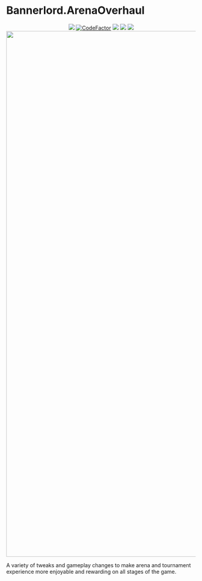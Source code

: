 # Bannerlord.ArenaOverhaul
<p align="center">
        <a href="https://github.com/XAMPPRocky/tokei#tokei-時計"><img src="https://tokei.rs/b1/github/artifixer/Bannerlord.ArenaOverhaul?category=code" /></a>        
        <a href="https://www.codefactor.io/repository/github/artifixer/bannerlord.arenaoverhaul">
        <img src="https://www.codefactor.io/repository/github/artifixer/bannerlord.arenaoverhaul/badge?s=f163b98709f885a36702dbef30f7bbfcd35c3b19" alt="CodeFactor" /></a>
        <a href="https://www.nexusmods.com/mountandblade2bannerlord/mods/3477" alt="Nexus Arena Overhaul">
        <img src="https://img.shields.io/badge/Nexus-Arena%20Overhaul-yellow.svg" /></a>  
        <a href="https://www.nexusmods.com/mountandblade2bannerlord/mods/3477" alt="Arena Overhaul">
        <img src="https://img.shields.io/endpoint?url=https%3A%2F%2Fnexusmods-version-pzk4e0ejol6j.runkit.sh%3FgameId%3Dmountandblade2bannerlord%26modId%3D3477" /></a>
        <a href="https://www.nexusmods.com/mountandblade2bannerlord/mods/3477" alt="Nexus Arena Overhaul">
        <img src="https://img.shields.io/endpoint?url=https%3A%2F%2Fnexusmods-downloads-ayuqql60xfxb.runkit.sh%2F%3Ftype%3Dtotal%26gameId%3D3174%26modId%3D3477" /></a>
        </br>
        <img src="https://staticdelivery.nexusmods.com/mods/3174/images/3477/3477-1639152436-25254109.png" width="1400">         
</p>

A variety of tweaks and gameplay changes to make arena and tournament experience more enjoyable and rewarding on all stages of the game.
